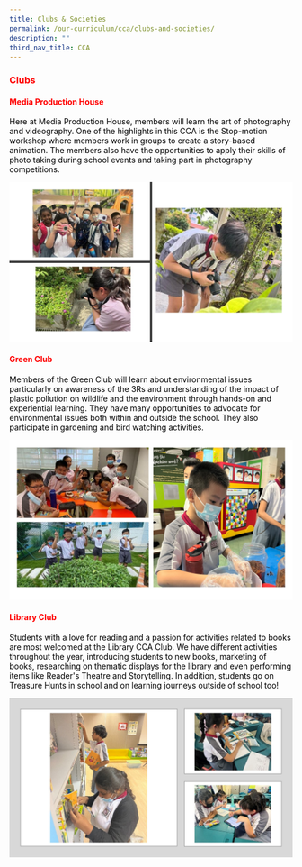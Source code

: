 ```yaml
---
title: Clubs & Societies
permalink: /our-curriculum/cca/clubs-and-societies/
description: ""
third_nav_title: CCA
---
```


<h3><span style="color: #ff0000;"><strong>Clubs</strong></span></h3>
<h4><span style="color: #ff0000;"><strong>Media Production House</strong></span></h4>
<p><span style="color: #000000;">Here at Media Production House, members will learn the art of photography and videography. One of the highlights in this CCA is the Stop-motion workshop where members work in groups to create a story-based animation. The members also have the opportunities to apply their skills of photo taking during school events and taking part in photography competitions.</span></p>

![](/images/MPH1.jpg)
<h4><span style="color: #ff0000;"><strong>Green Club</strong></span></h4>
<p><span style="color: #000000;">Members of the Green Club will learn about environmental issues particularly on awareness of the 3Rs and understanding of the impact of plastic pollution on wildlife and the environment through hands-on and experiential learning. They have many opportunities to advocate for environmental issues both within and outside the school. They also participate in gardening and bird watching activities.</span></p>

![](/images/Green%20Club.jpg)
<h4><span style="color: #ff0000;"><strong>Library Club</strong></span></h4>
<p><span style="color: #000000;">Students with a love for reading and a passion for activities related to books are most welcomed at the Library CCA Club. We have different activities throughout the year, introducing students to new books, marketing of books, researching on thematic displays for the library and even performing items like Reader's Theatre and Storytelling. In addition, students go on Treasure Hunts in school and on learning journeys outside of school too!</span></p>

![](/images/LIbrary%20.jpg)